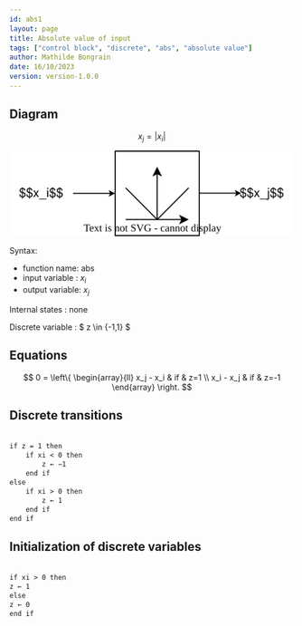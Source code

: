 ```yaml
---
id: abs1
layout: page
title: Absolute value of input
tags: ["control block", "discrete", "abs", "absolute value"]
author: Mathilde Bongrain
date: 16/10/2023
version: version-1.0.0
---
```

## Diagram

$$  x_j = |x_i | $$

![absDiagram](absDiagram.svg)

Syntax:  

- function name: abs
- input variable : $x_i$
- output variable: $x_j$


Internal states : none

Discrete variable : $ z \in \{-1,1\} $

## Equations

$$
0 = \left\{
    \begin{array}{ll}
        x_j - x_i & if & z=1 \\
        x_i - x_j & if & z=-1
    \end{array}
\right.
$$

## Discrete transitions

```

if z = 1 then
    if xi < 0 then
        z ← −1
    end if
else
    if xi > 0 then
        z ← 1
    end if
end if
```

## Initialization of discrete variables

```

if xi > 0 then
z ← 1
else
z ← 0
end if
```
